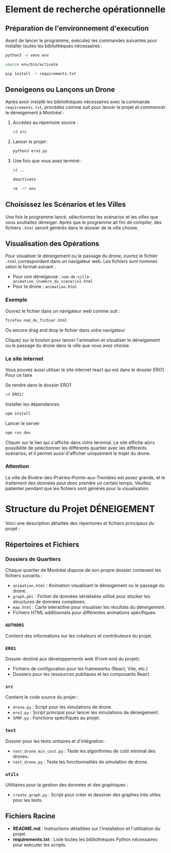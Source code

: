 # Element de recherche opérationnelle

## Préparation de l'environnement d'execution

Avant de lancer le programme, exécutez les commandes suivantes pour installer toutes les bibliothèques nécessaires :

```bash
python3 -m venv env

source env/bin/activate

pip install -r requirements.txt
```

## Deneigeons ou Lançons un Drone

Après avoir installé les bibliothèques nécessaires avec la commande `requirements.txt`, procédez comme suit pour lancer le projet et commencer le déneigement à Montréal :

1. Accédez au répertoire source :
   ```bash
   cd src
   ```
2. Lancer le projet :
    ```bash
    python3 ero1.py
    ```
3. Une fois que vous avez terminé :
    ```bash
    cd ..
    
    deactivate

    rm -rf env
    ```

## Choisissez les Scénarios et les Villes

Une fois le programme lancé, sélectionnez les scénarios et les villes que vous souhaitez déneiger. Après que le programme ait fini de compiler, des fichiers `.html` seront générés dans le dossier de la ville choisie.

## Visualisation des Opérations

Pour visualiser le déneigement ou le passage du drone, ouvrez le fichier `.html` correspondant dans un navigateur web. Les fichiers sont nommés selon le format suivant :

- Pour une déneigeuse : `nom-de-ville-animation_{numero_du_scenario}.html`
- Pour le drone : `animation.html`

### Exemple

Ouvrez le fichier dans un navigateur web comme suit :

```bash
firefox nom_du_fichier.html
```
Ou encore drag and drop le fichier dans votre navigateur

Cliquez sur le bouton pour lancer l'animation et visualiser le déneigement ou le passage du drone dans la ville que vous avez choisie.

### Le site internet

Vous pouvez aussi utiliser le site internet react qui est dans le dossier ERO1.
Pour ce faire

Se rendre dans le dossier ERO1

```bash
cd ERO1/
```

Installer les dépendances

```bash
npm install
```

Lancer le server

```bash
npm run dev
```

Cliquer sur le lien qui s'affiche dans votre terminal. Le site affiche alors possibilité de selectionner les différents quartier avec les différents scénarios, et il permet aussi d'afficher uniquement le trajet du drone.

### Attention

La ville de Rivière-des-Prairies–Pointe-aux-Trembles est assez grande, et le traitement des données peut donc prendre un certain temps. Veuillez patienter pendant que les fichiers sont générés pour la visualisation.

# Structure du Projet DÉNEIGEMENT

Voici une description détaillée des répertoires et fichiers principaux du projet :

## Répertoires et Fichiers

### Dossiers de Quartiers
Chaque quartier de Montréal dispose de son propre dossier contenant les fichiers suivants :
- `animation.html` : Animation visualisant le déneigement ou le passage du drone.
- `graph.pkl` : Fichier de données sérialisées utilisé pour stocker les structures de données complexes.
- `map.html` : Carte interactive pour visualiser les résultats du déneigement.
- Fichiers HTML additionnels pour différentes animations spécifiques.

### `AUTHORS`
Contient des informations sur les créateurs et contributeurs du projet.

### `ERO1`
Dossier destiné aux développements web (Front-end du projet):
- Fichiers de configuration pour les frameworks (React, Vite, etc.)
- Dossiers pour les ressources publiques et les composants React.

### `src`
Contient le code source du projet :
- `drone.py` : Script pour les simulations de drone.
- `ero1.py` : Script principal pour lancer les simulations de déneigement.
- `SPRP.py` : Fonctions spécifiques au projet.

### `test`
Dossier pour les tests unitaires et d'intégration :
- `test_drone_min_cost.py` : Teste les algorithmes de coût minimal des drones.
- `test_drone.py` : Teste les fonctionnalités de simulation de drone.

### `utils`
Utilitaires pour la gestion des données et des graphiques :
- `create_graph.py` : Script pour créer et dessiner des graphes très utiles pour les tests.

## Fichiers Racine
- **README.md** : Instructions détaillées sur l'installation et l'utilisation du projet.
- **requirements.txt** : Liste toutes les bibliothèques Python nécessaires pour exécuter les scripts.
